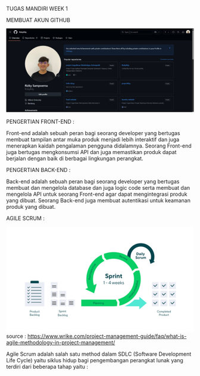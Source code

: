 TUGAS MANDIRI WEEK 1

MEMBUAT AKUN GITHUB

![alt text](https://github.com/RizkyKiky/RizkySam-Batch7/blob/main/screenshoot/github.png?raw=true)

PENGERTIAN FRONT-END :

Front-end adalah sebuah peran bagi seorang developer yang bertugas membuat tampilan antar muka produk menjadi lebih interaktif dan juga menerapkan kaidah pengalaman pengguna didalamnya. Seorang Front-end juga bertugas mengkonsumsi API dan juga memastikan produk dapat berjalan dengan baik di berbagai lingkungan perangkat.

PENGERTIAN BACK-END :

Back-end adalah sebuah peran bagi seorang developer yang bertugas membuat dan mengelola database dan juga logic code serta membuat dan mengelola API untuk seorang Front-end agar dapat mengintegrasi produk yang dibuat. Seorang Back-end juga membuat autentikasi untuk keamanan produk yang dibuat.

AGILE SCRUM :

![alt text](https://github.com/RizkyKiky/RizkySam-Batch7/blob/main/screenshoot/agile%20scrum.png?raw=true)
source : https://www.wrike.com/project-management-guide/faq/what-is-agile-methodology-in-project-management/

Agile Scrum adalah salah satu method dalam SDLC (Software Development Life Cycle) yaitu siklus hidup bagi pengembangan perangkat lunak yang terdiri dari beberapa tahap yaitu :
